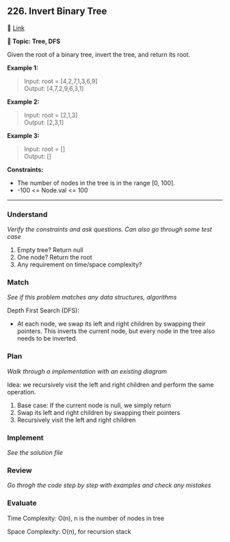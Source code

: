 ## 226. Invert Binary Tree

🔗 [Link](https://leetcode.com/problems/invert-binary-tree/description/)

**📝 Topic: Tree, DFS**

Given the root of a binary tree, invert the tree, and return its root.

**Example 1:**
> Input: root = [4,2,7,1,3,6,9]  
Output: [4,7,2,9,6,3,1]  

**Example 2:**
> Input: root = [2,1,3]  
Output: [2,3,1]  

**Example 3:**

> Input: root = []  
Output: []  

**Constraints:**

- The number of nodes in the tree is in the range [0, 100].
- -100 <= Node.val <= 100

---

### Understand
_Verify the constraints and ask questions. Can also go through some test case_

1. Empty tree? Return null
2. One node? Return the root
3. Any requirement on time/space complexity?


### Match
_See if this problem matches any data structures, algorithms_

Depth First Search (DFS):
- At each node, we swap its left and right children by swapping their pointers. This inverts the current node, but every node in the tree also needs to be inverted. 


### Plan
_Walk through a implementation with an existing diagram_

Idea:
we recursively visit the left and right children and perform the same operation.
1. Base case: If the current node is null, we simply return
2. Swap its left and right children by swapping their pointers
3. Recursively visit the left and right children

### Implement
_See the solution file_


### Review
_Go throgh the code step by step with examples and check any mistakes_


### Evaluate

Time Complexity: O(n), n is the number of nodes in tree

Space Complexity: O(n), for recursion stack

